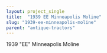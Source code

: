 ```yaml
---
layout: project_single
title:  "1939 EE Minneapolis Moline"
slug: "1939-ee-minneapolis-moline"
parent: "antique-tractors"
---
```

1939 "EE" Minneapolis Moline